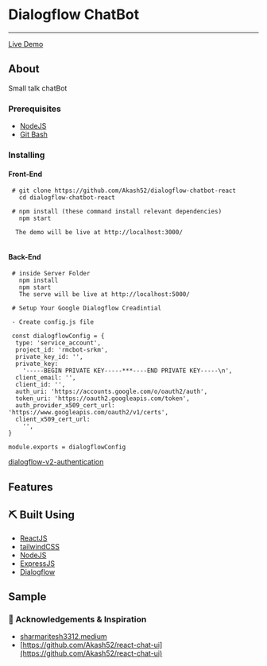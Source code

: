 # Dialogflow ChatBot
---

[Live Demo](https://dialogflowchatbot.netlify.app/)

##  About <a name = "about"></a>

Small talk chatBot

### Prerequisites

- [NodeJS](https://nodejs.org/en/)
- [Git Bash](https://git-scm.com/downloads)


### Installing 

#### Front-End

```
 # git clone https://github.com/Akash52/dialogflow-chatbot-react
   cd dialogflow-chatbot-react
  
 # npm install (these command install relevant dependencies)
   npm start 
  
  The demo will be live at http://localhost:3000/
 
```
#### Back-End

```
 # inside Server Folder
   npm install
   npm start
   The serve will be live at http://localhost:5000/
   
 # Setup Your Google Dialogflow Creadintial  
 
 - Create config.js file
 
 const dialogflowConfig = {
  type: 'service_account',
  project_id: 'rmcbot-srkm',
  private_key_id: '',
  private_key:
    '-----BEGIN PRIVATE KEY-----***----END PRIVATE KEY-----\n',
  client_email: '',
  client_id: '',
  auth_uri: 'https://accounts.google.com/o/oauth2/auth',
  token_uri: 'https://oauth2.googleapis.com/token',
  auth_provider_x509_cert_url: 'https://www.googleapis.com/oauth2/v1/certs',
  client_x509_cert_url:
    '',
}

module.exports = dialogflowConfig
 ```
[dialogflow-v2-authentication](https://medium.com/@tzahi/how-to-setup-dialogflow-v2-authentication-programmatically-with-node-js-b37fa4815d89)

 ## Features
 



## ⛏️ Built Using <a name = "built_using"></a>


- [ReactJS](https://reactjs.org/)
- [tailwindCSS](https://tailwindcss.com/)
- [NodeJS](https://react-bootstrap.github.io/)
- [ExpressJS](https://expressjs.com/)
- [Dialogflow](https://dialogflow.cloud.google.com/)

## Sample


                                                                                                                                                                                


### 🎉 Acknowledgements & Inspiration
- [sharmaritesh3312.medium](https://codeburst.io/building-scalable-chatbots-in-react-with-dialogflow-1091ff462e40)
- [https://github.com/Akash52/react-chat-ui](https://github.com/Akash52/react-chat-ui)  




